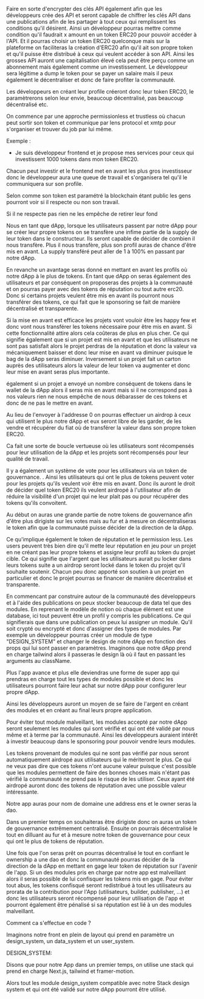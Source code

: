 Faire en sorte d'encrypter des clés API également afin que les développeurs crée des API et seront capable de chiffrer les clés API dans une publications afin de les partager à tout ceux qui remplissent les conditions qu'il désirent. Ainsi un développeur pourras mettre comme condition qu'il faudrait x amount en un token ERC20 pour pouvoir accéder à l'API. Et il pourras choisir un token ERC20 quelconque mais sur la plateforme on faciliteras la création d'ERC20 afin qu'il ait son propre token et qu'il puisse être distribué à ceux qui veulent accéder à son API.
Ainsi les grosses API auront une capitalisation élevé cela peut être perçu comme un abonnement mais également comme un investissement. Le développeur sera légitime a dump le token pour se payer un salaire mais il peux également le décentraliser et donc de faire profiter la communauté.

Les développeurs en créant leur profile créeront donc leur token ERC20, le paramètrerons selon leur envie, beaucoup décentralisé, pas beaucoup décentralisé etc.

On commence par une approche permissionless et trustless où chacun peut sortir son token et communique par lens protocol et xmtp pour s'organiser et trouver du job par lui même.

Exemple :

- Je suis développeur frontend et je propose mes services pour ceux qui investissent 1000 tokens dans mon token ERC20.

Chacun peut investir et le frontend met en avant les plus gros investisseur donc le développeur aura une queue de travail et s'organisera tel qu'il le communiquera sur son profile.

Selon comme son token est paramétré la blockchain étant public les gens pourront voir si il respecte ou non son travail.

Si il ne respecte pas rien ne les empêche de retirer leur fond

Nous en tant que dApp, lorsque les utilisateurs passent par notre dApp pour se créer leur propre tokens on se transfère une infime partie de la supply de leur token dans le constructeur. Ils seront capable de décider de combien il nous transfère. Plus il nous transfère, plus son profil auras de chance d'être mis en avant. La supply transféré peut aller de 1 à 100% en passant par notre dApp.

En revanche un avantage seras donné en mettant en avant les profils où notre dApp à le plus de tokens. En tant que dApp on seras également des utilisateurs et par conséquent on proposeras des projets à la communauté et on pourras payer avec des tokens de réputation ou tout autre erc20.
Donc si certains projets veulent être mis en avant ils pourront nous transférer des tokens, ce qui fait que le sponsoring se fait de manière décentralisé et transparente.

Si la mise en avant est efficace les projets vont vouloir être les happy few et donc vont nous transférer les tokens nécessaire pour être mis en avant. Si cette fonctionnalité attire alors cela coûteras de plus en plus cher.
Ce qui signifie également que si un projet est mis en avant et que les utilisateurs ne sont pas satisfait alors le projet perdras de la réputation et donc la valeur va mécaniquement baisser et donc leur mise en avant va diminuer puisque le bag de la dApp seras diminuer.
Inversement si un projet fait un carton auprès des utilisateurs alors la valeur de leur token va augmenter et donc leur mise en avant seras plus importante.

également si un projet a envoyé un nombre conséquent de tokens dans le wallet de la dApp alors il seras mis en avant mais si il ne correspond pas à nos valeurs rien ne nous empêche de nous débarasser de ces tokens et donc de ne pas le mettre en avant.

Au lieu de l'envoyer à l'addresse 0 on pourras effectuer un airdrop à ceux qui utilisent le plus notre dApp et eux seront libre de les garder, de les vendre et récupérer du fiat où de transférer la valeur dans son propre token ERC20.

Ca fait une sorte de boucle vertueuse où les utilisateurs sont récompensés pour leur utilisation de la dApp et les projets sont récompensés pour leur qualité de travail.

Il y a également un système de vote pour les utilisateurs via un token de gouvernance.
. Ainsi les utilisateurs qui ont le plus de tokens peuvent voter pour les projets qu'ils veulent voir être mis en avant. Donc ils auront le droit de décider quel token ERC20 ils veulent airdropé à l'utilisateur afin de réduire la visibilité d'un projet qui ne leur plait pas ou pour récupérer des tokens qu'ils convoitent.

Au début on auras une grande partie de notre tokens de gouvernance afin d'être plus dirigiste sur les votes mais au fur et à mesure on décentraliseras le token afin que la communauté puisse décider de la direction de la dApp.

Ce qu'implique également le token de réputation et le permission less. Les users peuvent très bien dire qu'il mette leur réputation en jeu pour un projet en ne créant pas leur propre tokens et assigne leur profil au token du projet cible.
Ce qui signifie que l'argent que les utilisateurs aurait pu locker dans leurs tokens suite a un airdrop seront locké dans le token du projet qu'il souhaite soutenir. Chacun peu donc apporté son soutien à un projet en particulier et donc le projet pourras se financer de manière décentralisé et transparente.

En commencant par construire autour de la communauté des développeurs et à l'aide des publications on peux stocker beaucoup de data tel que des modules. En reprenant le modèle de notion où chaque élément est une database, ici tout peuvent être un profil y compris les publications. Ce qui signifierais que dans une publication on peux lui assigner un module. Qu'il soit crypté ou encrypté et donc d'assigner des types de modules. Par exemple un développeur pourras créer un module de type "DESIGN_SYSTEM" et changer le design de notre dApp en fonction des props qui lui sont passer en paramètres. Imaginons que notre dApp prend en charge tailwind alors il passeras le design là où il faut en passant les arguments au className.

Plus l'app avance et plus elle deviendras une forme de super app qui prendras en charge tout les types de modules possible et donc les utilisateurs pourront faire leur achat sur notre dApp pour configurer leur propre dApp.

Ainsi les développeurs auront un moyen de se faire de l'argent en créant des modules et en créant au final leurs propre application.

Pour éviter tout module malveillant, les modules accepté par notre dApp seront seulement les modules qui sont vérifié et qui ont été validé par nous même et à terme par la communauté.
Ainsi les développeurs auraient intérêt à investir beaucoup dans le sponsoring pour pouvoir vendre leurs modules.

Les tokens provenant de modules qui ne sont pas vérifié par nous seront automatiquement airdropé aux utilisateurs qui le mériteront le plus. Ce qui ne veux pas dire que ces tokens n'ont aucune valeur puisque c'est possible que les modules permettent de faire des bonnes choses mais n'étant pas vérifié la communauté ne prend pas le risque de les utiliser. Ceux ayant été airdropé auront donc des tokens de réputation avec une possible valeur intéressante.

Notre app auras pour nom de domaine une address ens et le owner seras la dao.

Dans un premier temps on souhaiteras être dirigiste donc on auras un token de gouvernance extrêmement centralisé.
Ensuite on pourrais décentralisé le tout en dilluant au fur et à mesure notre token de gouvernance pour ceux qui ont le plus de tokens de réputation.

Une fois que l'on seras prêt on pourras décentralisé le tout en confiant le ownership a une dao et donc la communauté pourras décider de la direction de la dApp en mettant en gage leur token de réputation sur l'avenir de l'app.
Si un des modules pris en charge par notre app est malveillant alors il seras possible de lui confisquer les tokens mis en gage. Pour éviter tout abus, les tokens confisqué seront redistribué à tout les utilisateurs au prorata de la contribution pour l'App (utilisateurs, builder, publisher, ...) et donc les utilisateurs seront récompensé pour leur utilisation de l'app et pourront également être pénalisé si sa réputation est lié à un des modules malveillant.

Comment ca s'effectue en code ?

Imaginons notre front en plein de layout qui prend en paramètre un design_system, un data_system et un user_system.

DESIGN_SYSTEM:

Disons que pour notre App dans un premier temps, on utilise une stack qui prend en charge Next.js, tailwind et framer-motion.

Alors tout les module design_system compatible avec notre Stack design system et qui ont été validé sur notre dApp pourront être utilisé.
